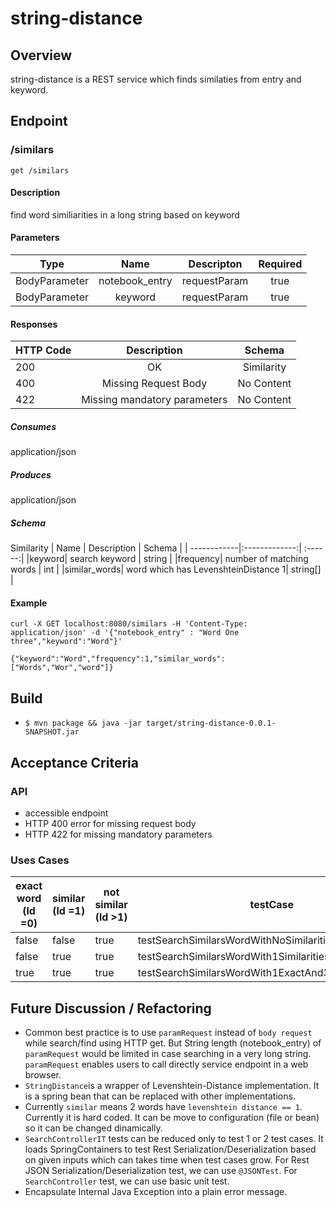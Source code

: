 # string-distance

## Overview

string-distance is a REST service which finds similaties from entry and keyword.

## Endpoint

### /similars 
`get /similars ` 

#### Description
find word similiarities in a long string based on keyword

#### Parameters
| Type        | Name           | Descripton  |Required |
| ------------- |:-------------:| :-----:|:-----:|
|BodyParameter| notebook_entry | requestParam |true|
|BodyParameter| keyword      |   requestParam |true|

#### Responses
| HTTP Code        | Description | Schema  
| ------------- |:-------------:| :-----:|
|200 | OK | Similarity |
|400 | Missing Request Body | No Content|
|422 | Missing mandatory parameters | No Content|

##### Consumes
application/json

##### Produces
application/json

##### Schema 
Similarity
| Name        | Description   | Schema  |
| ------------|:-------------:| :------:|
|keyword| search keyword | string |
|frequency| number of matching words | int |
|similar_words| word which has LevenshteinDistance 1| string[] |

####  Example

`curl -X GET localhost:8080/similars -H 'Content-Type: application/json' -d '{"notebook_entry" : "Word One three","keyword":"Word"}' `

`{"keyword":"Word","frequency":1,"similar_words":["Words","Wor","word"]}`

## Build
* `$ mvn package && java -jar target/string-distance-0.0.1-SNAPSHOT.jar`

## Acceptance Criteria

### API
* accessible endpoint
* HTTP 400 error for missing request body
* HTTP 422 for missing mandatory parameters

### Uses Cases
|exact word (ld =0) | similar (ld =1)| not similar (ld >1) |testCase|
|------------|-------------| ------|------------|
|false|false| true|testSearchSimilarsWordWithNoSimilarities|
|false|true| true|testSearchSimilarsWordWith1SimilaritiesAnd1NotSimiliar|
|true|true| true|testSearchSimilarsWordWith1ExactAnd3Similarities|

## Future Discussion / Refactoring
* Common best practice is to use `paramRequest` instead of `body request` while search/find using HTTP get. 
But String length (notebook_entry) of `paramRequest` would be limited in case searching in a very long string. 
`paramRequest` enables users to call directly service endpoint in a web browser.
* `StringDistance`is a wrapper of Levenshtein-Distance implementation. 
It is a spring bean that can be replaced with other implementations.
* Currently `similar` means 2 words have `levenshtein distance == 1`. 
Currently it is hard coded. It can be move to configuration (file or bean) so it can be changed dinamically.
* `SearchControllerIT` tests can be reduced only to test 1 or 2 test cases. 
It loads SpringContainers to test Rest Serialization/Deserialization based on given inputs which can takes time when test cases grow. 
For Rest JSON Serialization/Deserialization test, we can use `@JSONTest`. 
For `SearchController` test, we can use basic unit test.
* Encapsulate Internal Java Exception into a plain error message.